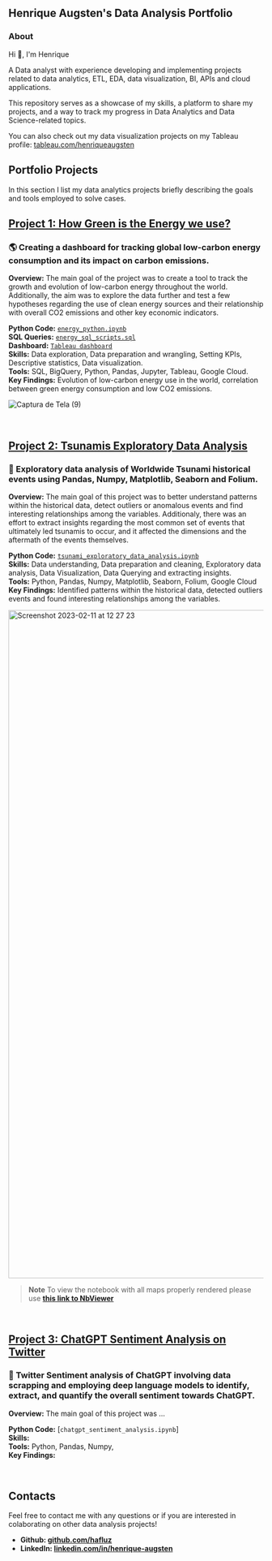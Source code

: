 ## **Henrique Augsten's Data Analysis Portfolio**

### **About**
Hi 👋, I'm Henrique

A Data analyst with experience developing and implementing projects related to data analytics, ETL, EDA, data visualization, BI, APIs and cloud applications.

This repository serves as a showcase of my skills, a platform to share my projects, and a way to track my progress in Data Analytics and Data Science-related topics.

You can also check out my data visualization projects on my Tableau profile: [tableau.com/henriqueaugsten](https://public.tableau.com/app/profile/henriqueaugsten)


## **Portfolio Projects**

In this section I list my data analytics projects briefly describing the goals and tools employed to solve cases.

## **[Project 1: How Green is the Energy we use?](https://github.com/hafluz/energy_data)**
### 🌎 Creating a dashboard for tracking global low-carbon energy consumption and its impact on carbon emissions.

**Overview:**
The main goal of the project was to create a tool to track the growth and evolution of low-carbon energy throughout the world. Additionally, the aim was to explore the data further and test a few hypotheses regarding the use of clean energy sources and their relationship with overall CO2 emissions and other key economic indicators.

**Python Code:** [`energy_python.ipynb`](https://github.com/hafluz/energy_data/blob/main/energy_python.ipynb)   
**SQL Queries:** [`energy_sql_scripts.sql`](https://github.com/hafluz/energy_data/blob/main/energy_sql_scripts.sql)    
**Dashboard:** [`Tableau dashboard`](https://public.tableau.com/views/GlobalEnergyConsumptionDashboard/HOWGREENISTHEENERGYWEUSE?:language=pt-BR&publish=yes&:display_count=n&:origin=viz_share_link)  
**Skills:** Data exploration, Data preparation and wrangling, Setting KPIs, Descriptive statistics, Data visualization.  
**Tools:** SQL, BigQuery, Python, Pandas, Jupyter, Tableau, Google Cloud.  
**Key Findings:** Evolution of low-carbon energy use in the world, correlation between green energy consumption and low CO2 emissions.

![Captura de Tela (9)](https://user-images.githubusercontent.com/122936255/215545006-45224a36-7173-4e34-978f-217180bcca6f.png)

<br/>

## **[Project 2: Tsunamis Exploratory Data Analysis](https://github.com/hafluz/tsunami_exploratory)**
### 🌊 Exploratory data analysis of Worldwide Tsunami historical events using Pandas, Numpy, Matplotlib, Seaborn and Folium.

**Overview:**
The main goal of this project was to better understand patterns within the historical data, detect outliers or anomalous events and find interesting relationships among the variables. Additionaly, there was an effort to extract insights regarding the most common set of events that ultimately led tsunamis to occur, and it affected the dimensions and the aftermath of the events themselves.

**Python Code:** [`tsunami_exploratory_data_analysis.ipynb`](https://github.com/hafluz/tsunami_exploratory/blob/main/Project_2_Tsunami_Exploratory_Data_Analysis_v2.ipynb)    
**Skills:** Data understanding, Data preparation and cleaning, Exploratory data analysis, Data Visualization, Data Querying and extracting insights.  
**Tools:** Python, Pandas, Numpy, Matplotlib, Seaborn, Folium, Google Cloud  
**Key Findings:** Identified patterns within the historical data, detected outliers events and found interesting relationships among the variables.

<img width="1317" alt="Screenshot 2023-02-11 at 12 27 23" src="https://user-images.githubusercontent.com/122936255/218266767-0c348863-e6d9-4bdf-a534-9b36b17ab2a9.png">

> **Note**  To view the notebook with all maps properly rendered please use **[this link to NbViewer](https://nbviewer.org/github/hafluz/tsunami_exploratory/blob/main/Project_2_Tsunami_Exploratory_Data_Analysis_v2.ipynb)**

<br/>

## **[Project 3: ChatGPT Sentiment Analysis on Twitter](https://github.com/hafluz/sentiment_analysis)**
### 💬 Twitter Sentiment analysis of ChatGPT involving data scrapping and employing deep language models to identify, extract, and quantify the overall sentiment towards ChatGPT.

**Overview:**
The main goal of this project was ...

**Python Code:** [`chatgpt_sentiment_analysis.ipynb`]  
**Skills:**    
**Tools:** Python, Pandas, Numpy,     
**Key Findings:**   


<br/>


## **Contacts**
Feel free to contact me with any questions or if you are interested in colaborating on other data analysis projects!

* **Github: [github.com/hafluz](https://github.com/hafluz)**
* **LinkedIn: [linkedin.com/in/henrique-augsten](https://www.linkedin.com/in/henrique-augsten)**
